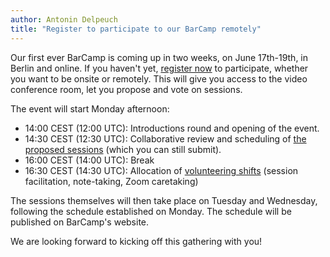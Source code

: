 ```yaml
---
author: Antonin Delpeuch
title: "Register to participate to our BarCamp remotely"
---
```


Our first ever BarCamp is coming up in two weeks, on June 17th-19th, in Berlin and online.
If you haven't yet, [register now](https://barcamps.eu/openrefine-2024-barcamp/) to participate, whether you want to be onsite or remotely.
This will give you access to the video conference room, let you propose and vote on sessions.

The event will start Monday afternoon:
* 14:00 CEST (12:00 UTC): Introductions round and opening of the event.
* 14:30 CEST (12:30 UTC): Collaborative review and scheduling of [the proposed sessions](https://barcamps.eu/openrefine-2024-barcamp/sessions) (which you can still submit).
* 16:00 CEST (14:00 UTC): Break
* 16:30 CEST (14:30 UTC): Allocation of [volunteering shifts](https://github.com/OpenRefine/BarCamp2024/issues/11) (session facilitation, note-taking, Zoom caretaking)

The sessions themselves will then take place on Tuesday and Wednesday, following the schedule established on Monday. The schedule will be published on BarCamp's website.

We are looking forward to kicking off this gathering with you!
